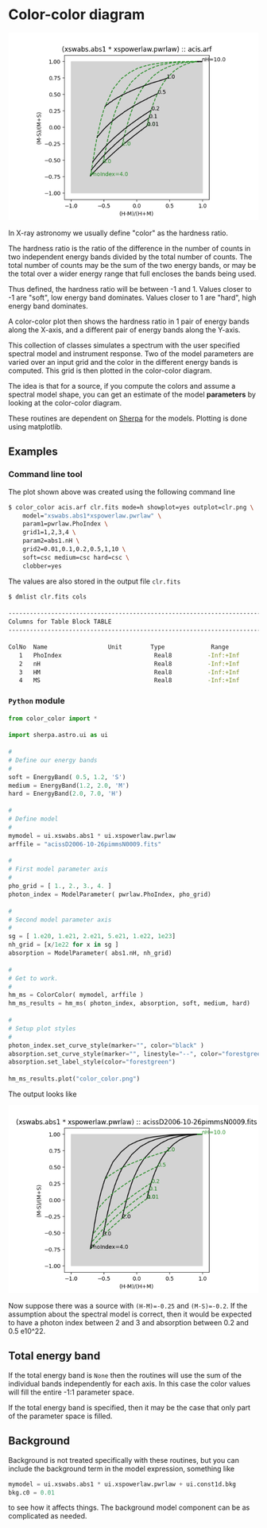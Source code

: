 # Color-color diagram

![color-color](cc.png)

In X-ray astronomy we usually define "color" as the hardness ratio.  

The hardness ratio is the ratio of the difference in the 
number of counts in two independent energy bands divided by the
total number of counts.  The total number of counts may be the sum of
the two energy bands, or may be the total over a wider energy range
that full encloses the bands being used.

Thus defined, the hardness ratio will be between -1 and 1.   Values closer
to -1 are "soft", low energy band dominates.  Values closer to 1 are "hard",
high energy band dominates.

A color-color plot then shows the hardness ratio in 1 pair of 
energy bands along the X-axis, and a different pair of energy bands 
along the Y-axis.

This collection of classes simulates a spectrum with the user 
specified spectral model and instrument response.  Two of the model parameters
are varied over an input grid and the color in the different 
energy bands is computed.  This grid is then plotted in the color-color
diagram.

The idea is that for a source, if you compute the colors and assume a 
spectral model shape, you can get an estimate of the model **parameters** 
by looking at the color-color diagram.

These routines are dependent on [Sherpa](http://cxc.cfa.harvard.edu/sherpa)
for the models. Plotting is done using matplotlib.


## Examples

### Command line tool

The plot shown above was created using the following command line

```bash
$ color_color acis.arf clr.fits mode=h showplot=yes outplot=clr.png \
    model="xswabs.abs1*xspowerlaw.pwrlaw" \
    param1=pwrlaw.PhoIndex \
    grid1=1,2,3,4 \
    param2=abs1.nH \
    grid2=0.01,0.1,0.2,0.5,1,10 \
    soft=csc medium=csc hard=csc \
    clobber=yes
```

The values are also stored in the output file `clr.fits`

```bash
$ dmlist clr.fits cols
 
--------------------------------------------------------------------------------
Columns for Table Block TABLE
--------------------------------------------------------------------------------
 
ColNo  Name                 Unit        Type             Range
   1   PhoIndex                          Real8          -Inf:+Inf            
   2   nH                                Real8          -Inf:+Inf            
   3   HM                                Real8          -Inf:+Inf            
   4   MS                                Real8          -Inf:+Inf            
```



### `Python` module

```python
from color_color import *

import sherpa.astro.ui as ui

#
# Define our energy bands
#
soft = EnergyBand( 0.5, 1.2, 'S')
medium = EnergyBand(1.2, 2.0, 'M')
hard = EnergyBand(2.0, 7.0, 'H')

#
# Define model
#
mymodel = ui.xswabs.abs1 * ui.xspowerlaw.pwrlaw
arffile = "acissD2006-10-26pimmsN0009.fits"

#
# First model parameter axis
#
pho_grid = [ 1., 2., 3., 4. ]
photon_index = ModelParameter( pwrlaw.PhoIndex, pho_grid)

#
# Second model parameter axis
# 
sg = [ 1.e20, 1.e21, 2.e21, 5.e21, 1.e22, 1e23] 
nh_grid = [x/1e22 for x in sg ]
absorption = ModelParameter( abs1.nH, nh_grid)

#
# Get to work.  
#
hm_ms = ColorColor( mymodel, arffile )
hm_ms_results = hm_ms( photon_index, absorption, soft, medium, hard)

#
# Setup plot styles
#
photon_index.set_curve_style(marker="", color="black" )
absorption.set_curve_style(marker="", linestyle="--", color="forestgreen") 
absorption.set_label_style(color="forestgreen")

hm_ms_results.plot("color_color.png")

```

The output looks like

![color-color diagram](color_color.png)


Now suppose there was a source with `(H-M)=-0.25` and `(M-S)=-0.2`.
If the assumption about the spectral model is correct, then it would 
be expected to have a photon index between 2 and 3 and absorption between 0.2 and 0.5
e10^22.

## Total energy band

If the total energy band is `None` then the routines will use the sum of
the individual bands independently for each axis.  In this case the 
color values will fill the entire -1:1 parameter space.

If the total energy band is specified, then it may be the case that only
part of the parameter space is filled. 


## Background

Background is not treated specifically with these routines, but you can
include the background term in the model expression, something like

```python
mymodel = ui.xswabs.abs1 * ui.xspowerlaw.pwrlaw + ui.const1d.bkg
bkg.c0 = 0.01
```

to see how it affects things.  The background model component 
can be as complicated as needed.

